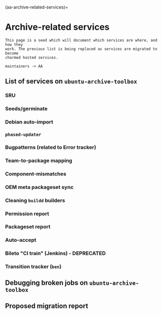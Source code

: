 (aa-archive-related-services)=
# Archive-related services 

```{note}
This page is a seed which will document which services are where, and how they
work. The previous list is being replaced as services are migrated to become
charmed hosted services.
```

```{admonition} This page will be moved to:
maintainers -> AA
```
## List of services on `ubuntu-archive-toolbox`

### SRU


### Seeds/germinate


### Debian auto-import


### `phased-updater`


### Bugpatterns (related to Error tracker)


### Team-to-package mapping


### Component-mismatches


### OEM meta packageset sync


### Cleaning `buildd` builders


### Permission report


### Packageset report


### Auto-accept


### Bileto "CI train" (Jenkins) - DEPRECATED


### Transition tracker (`ben`)


## Debugging broken jobs on `ubuntu-archive-toolbox`


## Proposed migration report 



